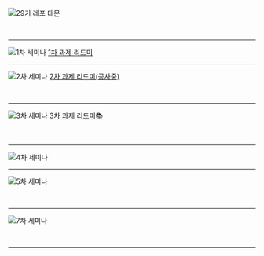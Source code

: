 

![29기 레포 대문](https://user-images.githubusercontent.com/60260284/136587032-4dc80c75-2f5f-4ff5-8978-2fe19d8b88bf.png)

<br>

***
![1차 세미나](https://user-images.githubusercontent.com/60260284/136587011-1701c68f-12ce-4b8d-88b5-bcb4190b8e8c.png)
[1차 과제 리드미 ](https://flaxen-warlock-70e.notion.site/1-03748eccc2e44eab874e905100e362ca)
<br>

***

![2차 세미나](https://user-images.githubusercontent.com/60260284/136587020-fd46204d-513e-4bc1-b2ae-d13ca2b4f03e.png)
[2차 과제 리드미(공사중)](https://flaxen-warlock-70e.notion.site/2-e5e1f35a4f96469da8938902c15df831)

<br>

***

![3차 세미나](https://user-images.githubusercontent.com/60260284/136587023-215e4a1c-eca8-4344-974e-445f6c6ac5a8.png)
[3차 과제 리드미📚](https://flaxen-warlock-70e.notion.site/3-1ca04df73212420ca6ec26855d548602)


<br>

***

![4차 세미나](https://user-images.githubusercontent.com/60260284/136587025-9074fa43-e620-4521-8aca-79950dc40cf0.png)
<br>

***

![5차 세미나](https://user-images.githubusercontent.com/60260284/136587029-fdd39c41-b815-4e7c-addf-4a0c00d4bb01.png)

<br>

***

![7차 세미나](https://user-images.githubusercontent.com/60260284/136587030-697b7420-4b16-444e-bb89-d52a6ca5ee5f.png)

<br>

***


